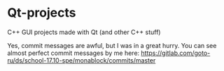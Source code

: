 # Qt-projects
C++ GUI projects made with Qt (and other C++ stuff)

Yes, commit messages are awful, but I was in a great hurry. You can see almost perfect commit messages by me here: https://gitlab.com/goto-ru/ds/school-17.10-spe/monablock/commits/master
